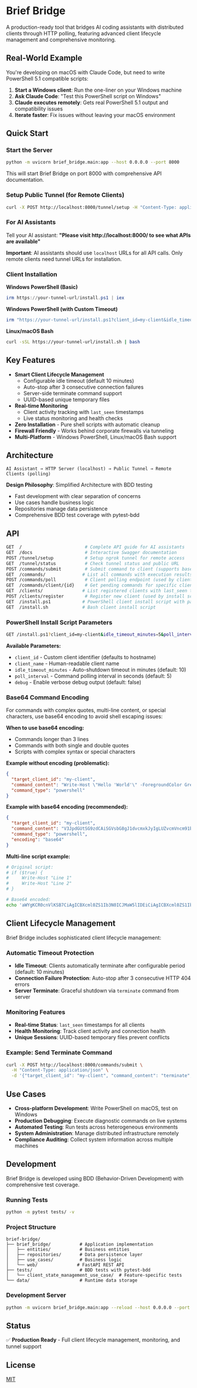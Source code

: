 # Brief Bridge

A production-ready tool that bridges AI coding assistants with distributed clients through HTTP polling, featuring advanced client lifecycle management and comprehensive monitoring.

## Real-World Example

You're developing on macOS with Claude Code, but need to write PowerShell 5.1 compatible scripts:

1. **Start a Windows client**: Run the one-liner on your Windows machine
2. **Ask Claude Code**: "Test this PowerShell script on Windows"
3. **Claude executes remotely**: Gets real PowerShell 5.1 output and compatibility issues
4. **Iterate faster**: Fix issues without leaving your macOS environment

## Quick Start

### Start the Server

```bash
python -m uvicorn brief_bridge.main:app --host 0.0.0.0 --port 8000
```

This will start Brief Bridge on port 8000 with comprehensive API documentation.

### Setup Public Tunnel (for Remote Clients)

```bash
curl -X POST http://localhost:8000/tunnel/setup -H "Content-Type: application/json" -d '{"provider": "ngrok"}'
```

### For AI Assistants

Tell your AI assistant: **"Please visit http://localhost:8000/ to see what APIs are available"**

**Important**: AI assistants should use `localhost` URLs for all API calls. Only remote clients need tunnel URLs for installation.

### Client Installation

**Windows PowerShell (Basic)**
```powershell
irm https://your-tunnel-url/install.ps1 | iex
```

**Windows PowerShell (with Custom Timeout)**
```powershell
irm "https://your-tunnel-url/install.ps1?client_id=my-client&idle_timeout_minutes=5" | iex
```

**Linux/macOS Bash**
```bash
curl -sSL https://your-tunnel-url/install.sh | bash
```

## Key Features

- **Smart Client Lifecycle Management**
  - Configurable idle timeout (default 10 minutes)
  - Auto-stop after 3 consecutive connection failures
  - Server-side terminate command support
  - UUID-based unique temporary files
- **Real-time Monitoring**
  - Client activity tracking with `last_seen` timestamps
  - Live status monitoring and health checks
- **Zero Installation** - Pure shell scripts with automatic cleanup
- **Firewall Friendly** - Works behind corporate firewalls via tunneling
- **Multi-Platform** - Windows PowerShell, Linux/macOS Bash support

## Architecture

```
AI Assistant → HTTP Server (localhost) → Public Tunnel → Remote Clients (polling)
```

**Design Philosophy**: Simplified Architecture with BDD testing
- Fast development with clear separation of concerns  
- Use cases handle business logic
- Repositories manage data persistence
- Comprehensive BDD test coverage with pytest-bdd

## API

```bash
GET  /                        # Complete API guide for AI assistants  
GET  /docs                    # Interactive Swagger documentation
POST /tunnel/setup            # Setup ngrok tunnel for remote access
GET  /tunnel/status           # Check tunnel status and public URL
POST /commands/submit         # Submit command to client (supports base64 encoding)
GET  /commands/              # List all commands with execution results
POST /commands/poll           # Client polling endpoint (used by clients)
GET  /commands/client/{id}    # Get pending commands for specific client
GET  /clients/               # List registered clients with last_seen timestamps
POST /clients/register        # Register new client (used by install scripts)
GET  /install.ps1            # PowerShell client install script with parameters
GET  /install.sh             # Bash client install script
```

### PowerShell Install Script Parameters

```bash
GET /install.ps1?client_id=my-client&idle_timeout_minutes=5&poll_interval=3&debug=true
```

**Available Parameters:**
- `client_id` - Custom client identifier (defaults to hostname)
- `client_name` - Human-readable client name
- `idle_timeout_minutes` - Auto-shutdown timeout in minutes (default: 10)
- `poll_interval` - Command polling interval in seconds (default: 5)  
- `debug` - Enable verbose debug output (default: false)

### Base64 Command Encoding

For commands with complex quotes, multi-line content, or special characters, use base64 encoding to avoid shell escaping issues:

**When to use base64 encoding:**
- Commands longer than 3 lines
- Commands with both single and double quotes
- Scripts with complex syntax or special characters

**Example without encoding (problematic):**
```json
{
  "target_client_id": "my-client",
  "command_content": "Write-Host \"Hello 'World'\" -ForegroundColor Green",
  "command_type": "powershell"
}
```

**Example with base64 encoding (recommended):**
```json
{
  "target_client_id": "my-client", 
  "command_content": "V3JpdGUtSG9zdCAiSGVsbG8gJ1dvcmxkJyIgLUZvcmVncm91bmRDb2xvciBHcmVlbg==",
  "command_type": "powershell",
  "encoding": "base64"
}
```

**Multi-line script example:**
```bash
# Original script:
# if ($true) {
#     Write-Host "Line 1"
#     Write-Host "Line 2"  
# }

# Base64 encoded:
echo 'aWYgKCR0cnVlKSB7CiAgICBXcml0ZS1Ib3N0ICJMaW5lIDEiCiAgICBXcml0ZS1Ib3N0ICJMaW5lIDIiIAp9' | base64 -d
```

## Client Lifecycle Management

Brief Bridge includes sophisticated client lifecycle management:

### Automatic Timeout Protection
- **Idle Timeout**: Clients automatically terminate after configurable period (default: 10 minutes)
- **Connection Failure Protection**: Auto-stop after 3 consecutive HTTP 404 errors
- **Server Terminate**: Graceful shutdown via `terminate` command from server

### Monitoring Features
- **Real-time Status**: `last_seen` timestamps for all clients
- **Health Monitoring**: Track client activity and connection health
- **Unique Sessions**: UUID-based temporary files prevent conflicts

### Example: Send Terminate Command
```bash
curl -X POST http://localhost:8000/commands/submit \
  -H "Content-Type: application/json" \
  -d '{"target_client_id": "my-client", "command_content": "terminate", "command_type": "shell"}'
```

## Use Cases

- **Cross-platform Development**: Write PowerShell on macOS, test on Windows
- **Production Debugging**: Execute diagnostic commands on live systems  
- **Automated Testing**: Run tests across heterogeneous environments
- **System Administration**: Manage distributed infrastructure remotely
- **Compliance Auditing**: Collect system information across multiple machines

## Development

Brief Bridge is developed using BDD (Behavior-Driven Development) with comprehensive test coverage.

### Running Tests
```bash
python -m pytest tests/ -v
```

### Project Structure
```
brief-bridge/
├── brief_bridge/           # Application implementation
│   ├── entities/           # Business entities
│   ├── repositories/       # Data persistence layer  
│   ├── use_cases/          # Business logic
│   └── web/               # FastAPI REST API
├── tests/                  # BDD tests with pytest-bdd
│   └── client_state_management_use_case/  # Feature-specific tests
└── data/                   # Runtime data storage
```

### Development Server
```bash
python -m uvicorn brief_bridge.main:app --reload --host 0.0.0.0 --port 8000
```

## Status

✅ **Production Ready** - Full client lifecycle management, monitoring, and tunnel support

## License

[MIT](LICENSE)